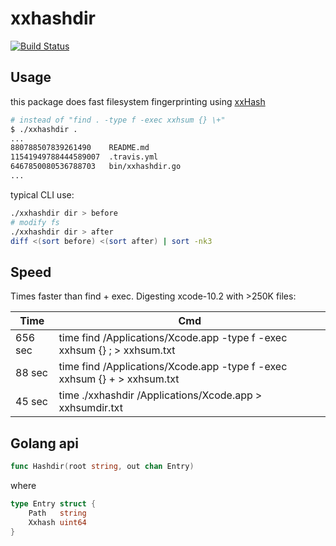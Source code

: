 # xxhashdir

[![Build Status](https://travis-ci.com/lunatic-cat/xxhashdir.svg?branch=master)](https://travis-ci.org/lunatic-cat/xxhashdir)

## Usage

this package does fast filesystem fingerprinting using [xxHash](http://cyan4973.github.io/xxHash/)

```sh
# instead of "find . -type f -exec xxhsum {} \+"
$ ./xxhashdir .
...
880788507839261490    README.md
11541949788444589007  .travis.yml
6467850080536788703   bin/xxhashdir.go
...
```

typical CLI use:

```sh
./xxhashdir dir > before
# modify fs
./xxhashdir dir > after
diff <(sort before) <(sort after) | sort -nk3
```

## Speed

Times faster than find + exec. Digesting xcode-10.2 with >250K files:

| Time | Cmd |
| --- | --- |
| 656 sec | time find /Applications/Xcode.app -type f -exec xxhsum {} \; > xxhsum.txt |
| 88 sec | time find /Applications/Xcode.app -type f -exec xxhsum {} \+ > xxhsum.txt |
| 45 sec | time ./xxhashdir /Applications/Xcode.app > xxhsumdir.txt |

## Golang api

```go
func Hashdir(root string, out chan Entry)
```

where

```go
type Entry struct {
    Path   string
    Xxhash uint64
}
```
